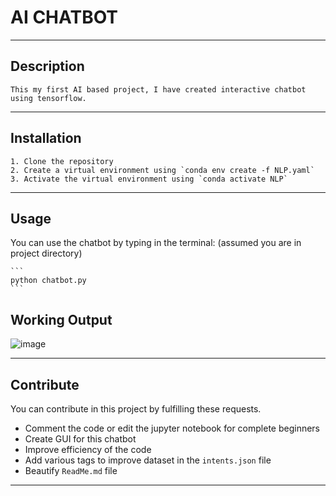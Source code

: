 # AI CHATBOT

---
## Description
    This my first AI based project, I have created interactive chatbot using tensorflow.
---
## Installation
    1. Clone the repository
    2. Create a virtual environment using `conda env create -f NLP.yaml`
    3. Activate the virtual environment using `conda activate NLP`
---
## Usage
You can use the chatbot by typing in the terminal:  (assumed you are in project directory)

    ```
    python chatbot.py
    ```
## Working Output
   ![image](https://user-images.githubusercontent.com/76954940/147852126-37e68396-ec88-4ebe-92b9-1aa56cc2e680.png)
    
---
## Contribute
<p> You can contribute in this project by fulfilling these requests.

- Comment the code or edit the jupyter notebook for complete beginners 
- Create GUI for this chatbot
- Improve efficiency of the code
- Add various tags to improve dataset in the `intents.json` file
- Beautify `ReadMe.md` file
---
